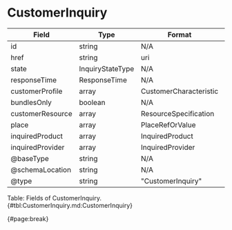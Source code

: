 <!--
    ATTENTION: This file was generated via gradle!
               Do NOT manually edit this file! Any such changes will be overwritten!
-->

# CustomerInquiry

| Field | Type | Format | Required |
| ------- | ------- | ------- | --- |
| id | string | N/A | No |
| href | string | uri | No |
| state | InquiryStateType | N/A | Yes |
| responseTime | ResponseTime | N/A | Yes |
| customerProfile | array | CustomerCharacteristic | No |
| bundlesOnly | boolean | N/A | No |
| customerResource | array | ResourceSpecification | No |
| place | array | PlaceRefOrValue | No |
| inquiredProduct | array | InquiredProduct | No |
| inquiredProvider | array | InquiredProvider | No |
| @baseType | string | N/A | No |
| @schemaLocation | string | N/A | No |
| @type | string | "CustomerInquiry" | Yes |

Table: Fields of CustomerInquiry. {#tbl:CustomerInquiry.md:CustomerInquiry}

{#page:break}
